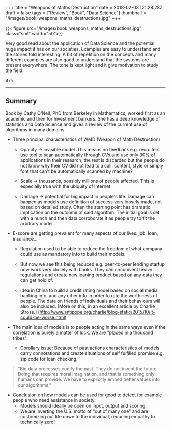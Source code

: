 +++
title = "Weapons of Maths Destruction"
date = 2018-02-03T21:28:28Z
draft = false
tags = ["Review", "Book", "Data Science"]
thumbnail = "/images/book_weapons_maths_destructions.jpg"
+++

{{< figure src="/images/book_weapons_maths_destructions.jpg"  class="sml" width="50">}}

Very good read about the application of Data Science and the potential huge impact it has on our societies. Examples are easy to understand and the stories told interesting. A bit of repetition on the concepts and many different examples are also good to understand that the systems are present everywhere. The tone is kept light and it give motivation to study the field.

<kbd>87%</kbd>

<!--more-->

***

## Summary

Book by Cathy O'Neil, PhD from Berkeley in Mathematics, worked first as an academic and then for Investment bankers. She has a deep knowledge of statistics and Data Science and gives a review of the current use of algorithms in many domains.

* Three principal characteristics of WMD (Weapon of Math Destruction)

  * Opacity → invisible model .This means no feedback e.g. recruiters use tool to scan automatically through CVs and use only 30% of applications in their research, the rest is discarded but the people do not know why their CV did not lead to a call: content, style or simply font that can't be automatically scanned by machine?

  * Scale → thousands, possibly millions of people affected. This is especially true with the ubiquity of Internet.

  * Damage → potential for big impact in people's life. Damage can happen as models use definition of success very loosely made, not based on detailed study. Often the starting point has dramatic implication on the outcome of said algorithm. The initial goal is set with a hunch and then data corroborate it as people try to fit the arbitrary model.

* E-score are getting prevalent for many aspects of our lives: job, loan, insurance... 
  * Regulation used to be able to reduce the freedom of what company could use as mandatory info to build their models.

  * But now we see this being reduced e.g. peer-to-peer lending startup now work very closely with banks. They can circumvent heavy regulations and create new loaning product based on any data they can get hold of.
	
  * Idea in China to build a credit rating model based on social media, banking info, and any other info in order to rate the worthiness of people. The data on friends of individuals and their behaviours will also be included. [More on this, in an excellent article by Charlie Stross.] (http://www.antipope.org/charlie/blog-static/2015/10/it-could-be-worse.html)
	
* The main idea of models is to people acting in the same ways even if the correlation is purely a matter of luck. We are "placed in a thousand tribes".
  * Corollary issue: Because of past actions characteristics of models carry connotations and create situations of self fulfilled promise e.g. zip code for loan checking.

> "Big data processes codify the past. They do not invent the future. Doing that 
> requires moral imagination, and that is something only humans can provide. We have 
> to explicitly embed better values into our algorithms."

* Conclusion on how models can be used for good to detect for example people who need assistance in society.
  * Models should ideally be open on input, output and scoring.
  * We are inverting the U.S. motto of "out of many one" and are customizing out life down to the individual, reducing empathy to technically zero!